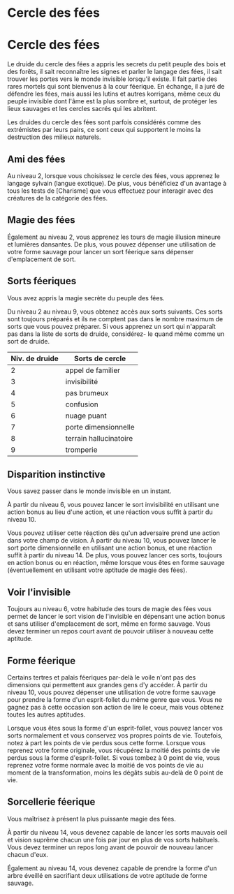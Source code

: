 [][Items]

# Cercle des fées

[][Generic]

# Cercle des fées

Le druide du cercle des fées a appris les secrets du petit peuple des bois et des forêts, il sait reconnaître les signes et parler le langage des fées, il sait trouver les portes vers le monde invisible lorsqu'il existe. Il fait partie des rares mortels qui sont bienvenus à la cour féerique. En échange, il a juré de défendre les fées, mais aussi les lutins et autres korrigans, même ceux du peuple invisible dont l'âme est la plus sombre et, surtout, de protéger les lieux sauvages et les cercles sacrés qui les abritent.

Les druides du cercle des fées sont parfois considérés comme des extrémistes par leurs pairs, ce sont ceux qui supportent le moins la destruction des milieux naturels.

[][Generic]

## Ami des fées

Au niveau 2, lorsque vous choisissez le cercle des fées, vous apprenez le langage sylvain (langue exotique). De plus, vous bénéficiez d'un avantage à tous les tests de [Charisme] que vous effectuez pour interagir avec des créatures de la catégorie des fées.

[][Generic]

## Magie des fées

Également au niveau 2, vous apprenez les tours de magie illusion mineure et lumières dansantes. De plus, vous pouvez dépenser une utilisation de votre forme sauvage pour lancer un sort féerique sans dépenser d'emplacement de sort.

[][Generic]

## Sorts féeriques

Vous avez appris la magie secrète du peuple des fées.

Du niveau 2 au niveau 9, vous obtenez accès aux sorts suivants. Ces sorts sont toujours préparés et ils ne comptent pas dans le nombre maximum de sorts que vous pouvez préparer. Si vous apprenez un sort qui n'apparaît pas dans la liste de sorts de druide, considérez- le quand même comme un sort de druide.

|Niv. de druide|Sorts de cercle|
|---|---|
|2|appel de familier|
|3|invisibilité|
|4|pas brumeux|
|5|confusion|
|6|nuage puant|
|7|porte dimensionnelle|
|8|terrain hallucinatoire|
|9|tromperie|

[][Generic]

## Disparition instinctive

Vous savez passer dans le monde invisible en un instant.

À partir du niveau 6, vous pouvez lancer le sort invisibilité en utilisant une action bonus au lieu d'une action, et une réaction vous suffit à partir du niveau 10.

Vous pouvez utiliser cette réaction dès qu'un adversaire prend une action dans votre champ de vision. À partir du niveau 10, vous pouvez lancer le sort porte dimensionnelle en utilisant une action bonus, et une réaction suffit à partir du niveau 14. De plus, vous pouvez lancer ces sorts, toujours en action bonus ou en réaction, même lorsque vous êtes en forme sauvage (éventuellement en utilisant votre aptitude de magie des fées).

[][Generic]

## Voir l'invisible

Toujours au niveau 6, votre habitude des tours de magie des fées vous permet de lancer le sort vision de l'invisible en dépensant une action bonus et sans utiliser d'emplacement de sort, même en forme sauvage. Vous devez terminer un repos court avant de pouvoir utiliser à nouveau cette aptitude.

[][Generic]

## Forme féerique

Certains tertres et palais féeriques par-delà le voile n'ont pas des dimensions qui permettent aux grandes gens d'y accéder. À partir du niveau 10, vous pouvez dépenser une utilisation de votre forme sauvage pour prendre la forme d'un esprit-follet du même genre que vous. Vous ne gagnez pas à cette occasion son action de lire le coeur, mais vous obtenez toutes les autres aptitudes.

Lorsque vous êtes sous la forme d'un esprit-follet, vous pouvez lancer vos sorts normalement et vous conservez vos propres points de vie. Toutefois, notez à part les points de vie perdus sous cette forme. Lorsque vous reprenez votre forme originale, vous récupérez la moitié des points de vie perdus sous la forme d'esprit-follet. Si vous tombez à 0 point de vie, vous reprenez votre forme normale avec la moitié de vos points de vie au moment de la transformation, moins les dégâts subis au-delà de 0 point de vie.

[][Generic]

## Sorcellerie féerique

Vous maîtrisez à présent la plus puissante magie des fées.

À partir du niveau 14, vous devenez capable de lancer les sorts mauvais oeil et vision suprême chacun une fois par jour en plus de vos sorts habituels. Vous devez terminer un repos long avant de pouvoir de nouveau lancer chacun d'eux.

Également au niveau 14, vous devenez capable de prendre la forme d'un arbre éveillé en sacrifiant deux utilisations de votre aptitude de forme sauvage.


[Items]: #
[Generic]: #
